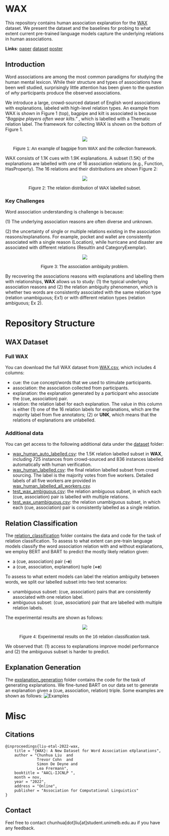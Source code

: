 # WAX
This repository contains human association explanation for the [WAX](WAX__A_novel_dataset_for_Word_Association_eXplanations.pdf) dataset. We present the dataset and the baselines for probing to what extent current pre-trained language models capture the underlying relations in human associations.

**Links**:
[paper](paper/WAX__A_novel_dataset_for_Word_Association_eXplanations.pdf)
[dataset](WAX.csv)
[poster](paper/AACL_WAX_Poster_73.pdf)

## Introduction

Word associations are among the most common paradigms for studying the  human mental lexicon. While their structure and types of associations have been well studied, surprisingly little attention has been given to the question of *why* participants produce the observed associations.

We introduce a large, crowd-sourced dataset of English word associations with explanations, labeled with high-level relation types. An example from WAX is shown in Figure 1 (top), bagpipe and kilt is associated is because *"Bagpipe players often wear kilts."* , which is labelled with a Thematic relation label. The framework for collecting WAX is shown on the bottom of Figure 1.

<!-- ![Figure 1](./figures/wax_framework.png) -->

<p align = "center">
<img src = "./figures/wax_framework.png">
</p>
<p align = "center" style="font-family:liberation sans">
Figure 1: An example of bagpipe from WAX and the collection framework. 
</p>

WAX consists of 1.1K cues with 1.9K explanations. A subset (1.5K) of the explanations are labelled with one of 16 association relations (e.g., Function, HasProperty).  The 16 relations and their distributions are shown Figure 2:

<p align = "center">
<img src = "./figures/wax_relation_distribution.png">
</p>
<p align = "center" style="font-family:liberation sans">
Figure 2: The relation distribution of WAX labelled subset. 
</p>

### Key Challenges

Word association understanding is challenge is because:

(1) The underlying association reasons are often diverse and unknown.

<!-- Some examples
* clear,glass,the glass in my window is clear.
* comedy, laughter, when you watch a comedy you have a lot of laughter.
* creak,wood,the wood started to creak as people stepped on it 
* mixed,drinks,drinks are often mixed with multiple different fluids.
* mixed,bag,the movie was a mixed bag. -->

(2) the uncertainty of single or multiple relations existing in the association reasons/explanations. For example, pocket and wallet are consistently associated with a single reason (Location), while hurricane and disaster are associated with different relations (ResultIn and CategoryExemplar).

<p align = "center">
<img src = "./figures/association_ambiguity.png">
</p>
<p align = "center" style="font-family:liberation sans">
Figure 3: The association ambiguity problem. 
</p>

By recovering the associations reasons with explanations and labelling them with relationships, **WAX** allows us to study: (1) the typical underlying association reasons and (2) the relation ambiguity phenomenon, which is whether two words are consistently associated with the same relation type (relation unambiguous; Ex1) or with different relation types (relation ambiguous; Ex 2).

<!-- via labelling human explanations with high-level relations. -->

# Repository Structure

## **WAX Dataset**

### Full WAX

You can download the full WAX dataset from [WAX.csv](WAX.csv), which includes 4 columns:

* cue: the cue concept/words that we used to stimulate participants.
* association: the association collected from participants.
* explanation: the explanation generated by a participant who associate the (cue, association) pair.
* relation: the relation label for each explanation. The value in this column is either (1) one of the 16 relation labels for explanations, which are the majority label from five annotators; (2) or **UNK**, which means that the relations of explanations are unlabelled.

### Additional data

You can get access to the following additional data under the [dataset](./dataset) folder:

* [wax_human_auto_labelled.csv](./dataset/wax_human_auto_labelled.csv): the 1.5K relation labelled subset in **WAX**, including 725 instances from crowd-sourced and 836 instances labelled automatically with human verification.
* [wax_human_labelled.csv](./dataset/wax_human_labelled.csv): the final relation labelled subset from crowd sourcing. The label is the majority votes from five workers. Detailed labels of all five workers are provided in [wax_human_labelled_all_workers.csv](./dataset/wax_human_labelled_all_workers.csv).
* [test_wax_ambiguous.csv](./dataset/test_wax_ambiguous.csv): the relation ambiguous subset, in which each (cue, association) pair is labelled with multiple relations.
* [test_wax_unambiguous.csv](./dataset/test_wax_unambiguous.csv): the relation unambiguous subset, in which each (cue, association) pair is consistently labelled as a single relation.

## **Relation Classification**

The [relation_classification](./relation_classifiation/) folder contains the data and code for the  task of relation classification.
To assess to what extent can pre-train language models classify the word association relation with and without explanations, we employ BERT and BART to predict the mostly likely relation given:

* a (cue, association) pair (**-e**)
* a (cue, association, explanation) tuple (**+e**)

To assess to what extent models can label the relation ambiguity between words, we split our labelled subset into two test scenarios:

* unambiguous subset: (cue, association) pairs that are consistently associated with one relation label.
* ambiguous subset: (cue, association) pair that are labelled with multiple relation labels.

The experimental results are shown as follows:

<p align = "center">
<img src = "figures/relation_classification_exp_results.png">
</p>
<p align = "center" style="font-family:liberation sans">
Figure 4: Experimental results on the 16 relation classification task. 
</p>

We observed that: (1) access to explanations improve model performance and (2) the ambiguous subset is harder to predict.

## **Explanation Generation**

The [explanation_generation](./explanation_generation/) folder contains the code for the task of generating explanations.
We fine-tuned BART on our data set to generate an explanation given a (cue, association, relation) triple.
Some examples are shown as follows:
![Examples](figures/bart_explanation_examples.png)

# Misc

## Citations

```
@inproceedings{liu-etal-2022-wax,
    title = "{WAX}: A New Dataset for Word Association eXplanations",
    author = "Chunhua Liu  and
              Trevor Cohn  and
              Simon De Deyne and
              Lea Frermann",
    booktitle = "AACL-IJCNLP ",
    month = nov,
    year = "2022",
    address = "Online",
    publisher = "Association for Computational Linguistics"
}
```

## Contact

Feel free to contact chunhua[dot]liu[at]student.unimelb.edu.au if you have any feedback.
